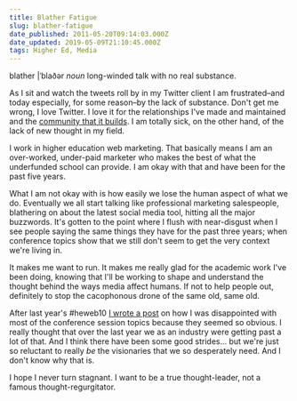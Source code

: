 ```yaml
---
title: Blather Fatigue
slug: blather-fatigue
date_published: 2011-05-20T09:14:03.000Z
date_updated: 2019-05-09T21:10:45.000Z
tags: Higher Ed, Media
---
```


blather |ˈblaðər *noun*
	long-winded talk with no real substance.

As I sit and watch the tweets roll by in my Twitter client I am frustrated–and today especially, for some reason–by the lack of substance. Don't get me wrong, I love Twitter. I love it for the relationships I've made and maintained and the [community that it builds](http://joel.thegoodmanblog.com/2009/04/26/the-anti-facebook/). I am totally sick, on the other hand, of the lack of new thought in my field.

I work in higher education web marketing. That basically means I am an over-worked, under-paid marketer who makes the best of what the underfunded school can provide. I am okay with that and have been for the past five years.

What I am not okay with is how easily we lose the human aspect of what we do. Eventually we all start talking like professional marketing salespeople, blathering on about the latest social media tool, hitting all the major buzzwords. It's gotten to the point where I flush with near-disgust when I see people saying the same things they have for the past three years; when conference topics show that we still don't seem to get the very context we're living in.

It makes me want to run. It makes me really glad for the academic work I've been doing, knowing that I'll be working to shape and understand the thought behind the ways media affect humans. If not to help people out, definitely to stop the cacophonous drone of the same old, same old.

After last year's #heweb10 [I wrote a post](https://joelgoodman.co/state-of-highedweb/) on how I was disappointed with most of the conference session topics because they seemed so obvious. I really thought that over the last year we as an industry were getting past a lot of that. And I think there have been some good strides... but we're just so reluctant to really *be* the visionaries that we so desperately need. And I don't know why that is.

I hope I never turn stagnant. I want to be a true thought-leader, not a famous thought-regurgitator.
